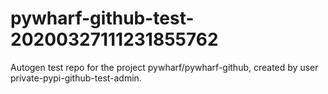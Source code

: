 # pywharf-github-test-20200327111231855762
Autogen test repo for the project pywharf/pywharf-github, created by user private-pypi-github-test-admin.
